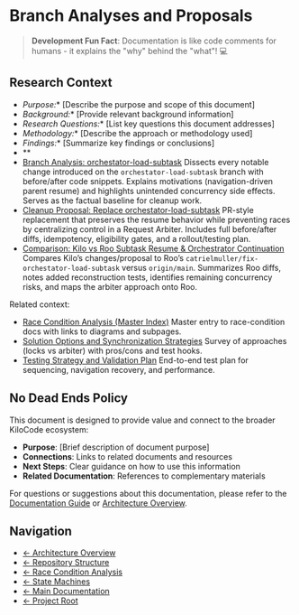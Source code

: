 # Branch Analyses and Proposals

> **Development Fun Fact**: Documentation is like code comments for humans - it explains the "why" behind the "what"! 💻

## Research Context
- *Purpose:*\* \[Describe the purpose and scope of this document]
- *Background:*\* \[Provide relevant background information]
- *Research Questions:*\* \[List key questions this document addresses]
- *Methodology:*\* \[Describe the approach or methodology used]
- *Findings:*\* \[Summarize key findings or conclusions]
- \*\*
- [Branch Analysis: orchestator-load-subtask](./ORCHESTATOR_LOAD_SUBTASK_CHANGES_ANALYSIS.md)
  Dissects every notable change introduced on the `orchestator-load-subtask` branch with
  before/after code snippets. Explains motivations (navigation-driven parent resume) and highlights
  unintended concurrency side effects. Serves as the factual baseline for cleanup work.
- [Cleanup Proposal: Replace orchestator-load-subtask](./ORCHESTATOR_LOAD_SUBTASK_CLEANUP_PROPOSAL.md)
  PR-style replacement that preserves the resume behavior while preventing races by centralizing
  control in a Request Arbiter. Includes full before/after diffs, idempotency, eligibility gates,
  and a rollout/testing plan.
- [Comparison: Kilo vs Roo Subtask Resume & Orchestrator Continuation](./KILO_VS_ROO_SUBTASK_RESUME_COMPARISON.md)
  Compares Kilo’s changes/proposal to Roo’s `catrielmuller/fix-orchestator-load-subtask` versus
  `origin/main`. Summarizes Roo diffs, notes added reconstruction tests, identifies remaining
  concurrency risks, and maps the arbiter approach onto Roo.

Related context:
- [Race Condition Analysis (Master Index)](../API_DUPLICATION_RACE_CONDITION_ANALYSIS.md) Master
  entry to race-condition docs with links to diagrams and subpages.
- [Solution Options and Synchronization Strategies](race-condition/SOLUTION_RECOMMENDATIONS.md)
  Survey of approaches (locks vs arbiter) with pros/cons and test hooks.
- [Testing Strategy and Validation Plan](race-condition/TESTING_STRATEGY.md) End-to-end test plan
  for sequencing, navigation recovery, and performance.

## No Dead Ends Policy

This document is designed to provide value and connect to the broader KiloCode ecosystem:
- **Purpose**: \[Brief description of document purpose]
- **Connections**: Links to related documents and resources
- **Next Steps**: Clear guidance on how to use this information
- **Related Documentation**: References to complementary materials

For questions or suggestions about this documentation, please refer to the [Documentation Guide](../../DOCUMENTATION_GUIDE.md) or [Architecture Overview](../architecture/README.md).

## Navigation
- [← Architecture Overview](README.md)
- [← Repository Structure](repository/README.md)
- [← Race Condition Analysis](race-condition/README.md)
- [← State Machines](state-machines/README.md)
- [← Main Documentation](../../README.md)
- [← Project Root](../../../README.md)
